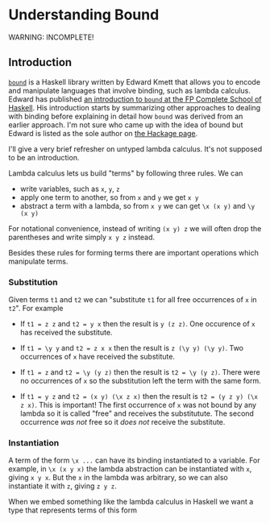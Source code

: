 # Understanding Bound

WARNING: INCOMPLETE!

## Introduction

[`bound`](http://hackage.haskell.org/package/bound-1.0.6) is a Haskell
library written by Edward Kmett that allows you to encode and
manipulate languages that involve binding, such as lambda calculus.
Edward has published [an introduction to `bound` at the FP Complete
School of Haskell](https://www.fpcomplete.com/user/edwardk/bound).
His introduction starts by summarizing other approaches to dealing
with binding before explaining in detail how `bound` was derived from
an earlier approach.  I'm not sure who came up with the idea of bound
but Edward is listed as the sole author on [the Hackage
page](http://hackage.haskell.org/package/bound-1.0.6).

I'll give a very brief refresher on untyped lambda calculus.  It's not
supposed to be an introduction.

Lambda calculus lets us build "terms" by following three rules.  We
can

  * write variables, such as `x`, `y`, `z`
  * apply one term to another, so from `x` and `y` we get `x y`
  * abstract a term with a lambda, so from `x y` we can get
    `\x (x y)` and `\y (x y)`

For notational convenience, instead of writing `(x y) z` we will often
drop the parentheses and write simply `x y z` instead.

Besides these rules for forming terms there are important operations
which manipulate terms.

### Substitution

Given terms `t1` and `t2` we can "substitute `t1` for all free
occurrences of `x` in `t2`".  For example

  * If `t1 = z z` and `t2 = y x` then the result is `y (z z)`.  One
    occurence of `x` has received the substitute.
  * If `t1 = \y y` and `t2 = z x x` then the result is `z (\y y) (\y
    y)`.  Two occurrences of `x` have received the substitute.
  * If `t1 = z` and `t2 = \y (y z)` then the result is `t2 = \y (y
    z)`.  There were no occurrences of `x` so the substitution left
    the term with the same form.

  * If `t1 = y z` and `t2 = (x y) (\x z x)` then the result is `t2 =
    (y z y) (\x z x)`.  This is important!  The first occurrence of
    `x` was not bound by any lambda so it is called "free" and
    receives the substitutute.  The second occurrence *was not* free
    so it *does not* receive the substitute.

### Instantiation

A term of the form `\x ...` can have its binding instantiated to a
variable.  For example, in `\x (x y x)` the lambda abstraction can be
instantiated with `x`, giving `x y x`.  But the `x` in the lambda was
arbitrary, so we can also instantiate it with `z`, giving `z y z`.


When we embed something like the lambda calculus in Haskell we want a
type that represents terms of this form







